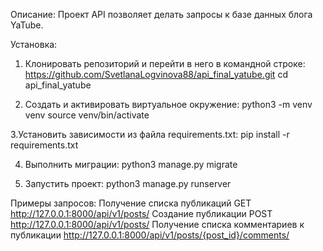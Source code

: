 Описание:
Проект API позволяет делать запросы к базе данных блога YaTube.


Установка:
1. Клонировать репозиторий и перейти в него в командной строке:
https://github.com/SvetlanaLogvinova88/api_final_yatube.git
cd api_final_yatube

2. Cоздать и активировать виртуальное окружение:
python3 -m venv venv
source venv/bin/activate


3.Установить зависимости из файла requirements.txt:
pip install -r requirements.txt

4. Выполнить миграции:
python3 manage.py migrate

5. Запустить проект:
python3 manage.py runserver


Примеры запросов:
Получение списка публикаций GET http://127.0.0.1:8000/api/v1/posts/
Создание публикации POST http://127.0.0.1:8000/api/v1/posts/
Получение списка комментариев к публикации http://127.0.0.1:8000/api/v1/posts/{post_id}/comments/
